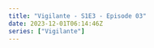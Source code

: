 ```yaml
---
title: "Vigilante - S1E3 - Episode 03"
date: 2023-12-01T06:14:46Z
series: ["Vigilante"]
---
```



<mux-player stream-type="on-demand"
  src="https://kp3d-my.sharepoint.com/personal/ryoo_kp3d_onmicrosoft_com/_layouts/15/download.aspx?share=EYcAqmVKl_1ElZ1W5a8x4vsBn2dEKQktmJu3ziVAY9jCdw" prefer-playback="mse" controls>
  </mux-player>
  
  
  <script src="https://cdn.jsdelivr.net/npm/@mux/mux-player"></script>
  
 <script type="application/ld+json">
 {
  "@context": "https://schema.org/",
  "@type": "VideoObject",
  "name": "Vigilante - S1E3 - Episode 03",
  "contentUrl": "https://stream.mux.com/dU3kSLGPN6YWj4JYaNirukkrxYpPgp01cVelX48vELg00.m3u8",
  "thumbnailUrl": "https://www.themoviedb.org/t/p/original/daGuh4UzHFF8sSHrYHMw0mb2qBt.jpg?width=314&fit_mode=preserve&time=25",
  "uploadDate": "2023-12-01T06:14:46Z",
}

</script>